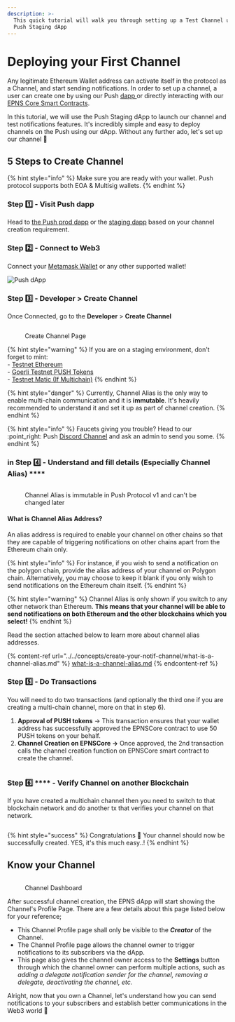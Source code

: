 ```yaml
---
description: >-
  This quick tutorial will walk you through setting up a Test Channel using the
  Push Staging dApp
---
```


# Deploying your First Channel

Any legitimate Ethereum Wallet address can activate itself in the protocol as a Channel, and start sending notifications. In order to set up a channel, a user can create one by using our Push [dapp ](https://app.push.org/)or directly interacting with our [EPNS Core Smart Contracts](../../developer-tooling/push-smart-contracts/epns-core-contract/channel-creation-process-on-smart-contract.md).

In this tutorial, we will use the Push Staging dApp to launch our channel and test notifications features. It's incredibly simple and easy to deploy channels on the Push using our dApp. Without any further ado, let's set up our channel 🚀

## 5 Steps to Create Channel

{% hint style="info" %}
Make sure you are ready with your wallet. Push protocol supports both EOA & Multisig wallets.
{% endhint %}

### Step 1️⃣ - Visit Push dapp

Head to [the Push prod dapp](http://app.push.org/) or the [staging dapp](https://staging.push.org/#/channels) based on your channel creation requirement.&#x20;

### Step 2️⃣ - Connect to Web3

Connect your [Metamask Wallet](https://metamask.io/) or any other supported wallet!&#x20;

![Push dApp](<../../.gitbook/assets/Screenshot 2022-06-30 at 5.12.24 PM.png>)

### Step 3️⃣ - **Developer** > **Create Channel**

Once Connected, go to the **Developer** > **Create Channel**

<figure><img src="../../.gitbook/assets/Screenshot 2022-09-05 at 12.27.22 AM.png" alt=""><figcaption><p>Create Channel Page</p></figcaption></figure>

{% hint style="warning" %}
If you are on a staging environment, don't forget to mint:\
\- [Testnet Ethereum](https://faucet.paradigm.xyz/)\
\- [Goerli Testnet PUSH Tokens](https://goerli.etherscan.io/address/0x2b9bE9259a4F5Ba6344c1b1c07911539642a2D33)\
\- [Testnet Matic (If Multichain)](https://faucet.polygon.technology/)
{% endhint %}

{% hint style="danger" %}
Currently, Channel Alias is the only way to enable multi-chain communication and it is **immutable**. It's heavily recommended to understand it and set it up as part of channel creation.
{% endhint %}

{% hint style="info" %}
Faucets giving you trouble? Head to our :point\_right: Push [Discord Channel](https://discord.com/invite/pushprotocol) and ask an admin to send you some.
{% endhint %}

### in Step 4️⃣ - Understand and fill details (Especially Channel Alias) ****&#x20;

<figure><img src="../../.gitbook/assets/Screenshot 2022-09-05 at 2.30.03 AM.png" alt=""><figcaption><p>Channel Alias is immutable in Push Protocol v1 and can't be changed later</p></figcaption></figure>

#### What is Channel Alias Address?

An alias address is required to enable your channel on other chains so that they are capable of triggering notifications on other chains apart from the Ethereum chain only.&#x20;

{% hint style="info" %}
For instance, if you wish to send a notification on the polygon chain, provide the alias address of your channel on Polygon chain. Alternatively, you may choose to keep it blank if you only wish to send notifications on the Ethereum chain itself.
{% endhint %}

{% hint style="warning" %}
Channel Alias is only shown if you switch to any other network than Ethereum. **This means that your channel will be able to send notifications on both Ethereum and the other blockchains which you select!**
{% endhint %}

Read the section attached below to learn more about channel alias addresses.

{% content-ref url="../../concepts/create-your-notif-channel/what-is-a-channel-alias.md" %}
[what-is-a-channel-alias.md](../../concepts/create-your-notif-channel/what-is-a-channel-alias.md)
{% endcontent-ref %}

### **Step** 5️⃣ - Do Transactions

You will need to do two transactions (and optionally the third one if you are creating a multi-chain channel, more on that in step 6).

1. **Approval of PUSH tokens** -> This transaction ensures that your wallet address has successfully approved the EPNSCore contract to use 50 PUSH tokens on your behalf.
2. **Channel Creation on EPNSCore ->** Once approved, the 2nd transaction calls the channel creation function on EPNSCore smart contract to create the channel.

<figure><img src="../../.gitbook/assets/Screenshot 2022-09-05 at 2.27.04 AM.png" alt=""><figcaption></figcaption></figure>

### **Step** 6️⃣ **** - Verify Channel on another Blockchain

If you have created a multichain channel then you need to switch to that blockchain network and do another tx that verifies your channel on that network.

<figure><img src="../../.gitbook/assets/Screenshot 2022-09-05 at 2.33.17 AM.png" alt=""><figcaption></figcaption></figure>

{% hint style="success" %}
Congratulations 🎉 Your channel should now be successfully created. YES, it's this much easy..!
{% endhint %}

## Know your Channel

<figure><img src="../../.gitbook/assets/Screenshot 2022-09-05 at 2.44.05 AM.png" alt=""><figcaption><p>Channel Dashboard</p></figcaption></figure>

After successful channel creation, the EPNS dApp will start showing the Channel's Profile Page. There are a few details about this page listed below for your reference;

* This Channel Profile page shall only be visible to the _**Creator**_ of the Channel.
* The Channel Profile page allows the channel owner to trigger notifications to its subscribers via the dApp.
* This page also gives the channel owner access to the **Settings** button through which the channel owner can perform multiple actions, such as _adding a delegate notification sender for the channel, removing a delegate, deactivating the channel, etc._

Alright, now that you own a Channel, let's understand how you can send notifications to your subscribers and establish better communications in the Web3 world 🥳
